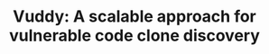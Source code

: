 ---
title: 'Vuddy: A scalable approach for vulnerable code clone discovery'

publishDate: '2017-01-01T00:00:00Z'

publication_types: ['paper-conference']



url_code: 'https://github.com/vision-version/vision-version.github.io/tree/main/Vision/3.baseline/vision_baseline_vuddy'
url_source: 'https://github.com/vision-version/vision-version.github.io/blob/main/Vision/3.baseline/vision_baseline_vuddy/README.md'
links:
- name: Original Code
  url: https://github.com/squizz617/vuddy
---